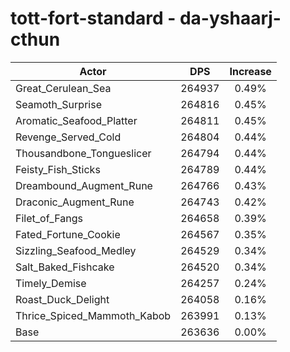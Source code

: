 # tott-fort-standard - da-yshaarj-cthun
| Actor | DPS | Increase |
|---|:---:|:---:|
|Great_Cerulean_Sea|264937|0.49%|
|Seamoth_Surprise|264816|0.45%|
|Aromatic_Seafood_Platter|264811|0.45%|
|Revenge_Served_Cold|264804|0.44%|
|Thousandbone_Tongueslicer|264794|0.44%|
|Feisty_Fish_Sticks|264789|0.44%|
|Dreambound_Augment_Rune|264766|0.43%|
|Draconic_Augment_Rune|264743|0.42%|
|Filet_of_Fangs|264658|0.39%|
|Fated_Fortune_Cookie|264567|0.35%|
|Sizzling_Seafood_Medley|264529|0.34%|
|Salt_Baked_Fishcake|264520|0.34%|
|Timely_Demise|264257|0.24%|
|Roast_Duck_Delight|264058|0.16%|
|Thrice_Spiced_Mammoth_Kabob|263991|0.13%|
|Base|263636|0.00%|
